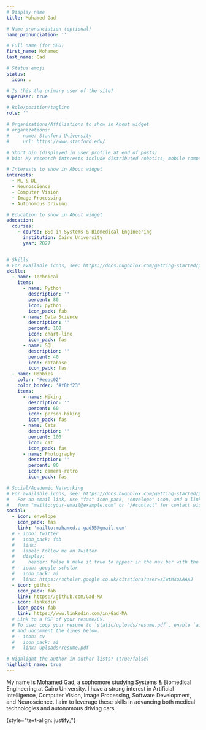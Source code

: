 ```yaml
---
# Display name
title: Mohamed Gad

# Name pronunciation (optional)
name_pronunciation: ''

# Full name (for SEO)
first_name: Mohamed
last_name: Gad

# Status emoji
status:
  icon: ☕️

# Is this the primary user of the site?
superuser: true

# Role/position/tagline
role: ''

# Organizations/Affiliations to show in About widget
# organizations:
#   - name: Stanford University
#     url: https://www.stanford.edu/

# Short bio (displayed in user profile at end of posts)
# bio: My research interests include distributed robotics, mobile computing and programmable matter.

# Interests to show in About widget
interests:
  - ML & DL
  - Neuroscience
  - Computer Vision
  - Image Processing
  - Autonomous Driving

# Education to show in About widget
education:
  courses:
    - course: BSc in Systems & Biomedical Engineering
      institution: Cairo University
      year: 2027


# Skills
# For available icons, see: https://docs.hugoblox.com/getting-started/page-builder/#icons
skills:
  - name: Technical
    items:
      - name: Python
        description: ''
        percent: 80
        icon: python
        icon_pack: fab
      - name: Data Science
        description: ''
        percent: 100
        icon: chart-line
        icon_pack: fas
      - name: SQL
        description: ''
        percent: 40
        icon: database
        icon_pack: fas
  - name: Hobbies
    color: '#eeac02'
    color_border: '#f0bf23'
    items:
      - name: Hiking
        description: ''
        percent: 60
        icon: person-hiking
        icon_pack: fas
      - name: Cats
        description: ''
        percent: 100
        icon: cat
        icon_pack: fas
      - name: Photography
        description: ''
        percent: 80
        icon: camera-retro
        icon_pack: fas

# Social/Academic Networking
# For available icons, see: https://docs.hugoblox.com/getting-started/page-builder/#icons
#   For an email link, use "fas" icon pack, "envelope" icon, and a link in the
#   form "mailto:your-email@example.com" or "/#contact" for contact widget.
social:
  - icon: envelope
    icon_pack: fas
    link: 'mailto:mohamed.a.gad55@gmail.com'
  # - icon: twitter
  #   icon_pack: fab
  #   link: 
  #   label: Follow me on Twitter
  #   display:
  #     header: false # make it true to appear in the nav bar with the label attribute on hovering
  # - icon: google-scholar
  #   icon_pack: ai
  #   link: https://scholar.google.co.uk/citations?user=sIwtMXoAAAAJ
  - icon: github
    icon_pack: fab
    link: https://github.com/Gad-MA
  - icon: linkedin
    icon_pack: fab
    link: https://www.linkedin.com/in/Gad-MA
  # Link to a PDF of your resume/CV.
  # To use: copy your resume to `static/uploads/resume.pdf`, enable `ai` icons in `params.yaml`,
  # and uncomment the lines below.
  # - icon: cv
  #   icon_pack: ai
  #   link: uploads/resume.pdf

# Highlight the author in author lists? (true/false)
highlight_name: true
---
```


My name is Mohamed Gad, a sophomore studying Systems & Biomedical Engineering at Cairo University. I have a strong interest in Artificial Intelligence, Computer Vision, Image Processing, Software Development, and Neuroscience. I aim to leverage these skills in advancing both medical technologies and autonomous driving cars.
<!-- {{< cta cta_text="Resume" cta_link="uploads/resume.pdf" cta_new_tab="true" >}} -->
{style="text-align: justify;"}
